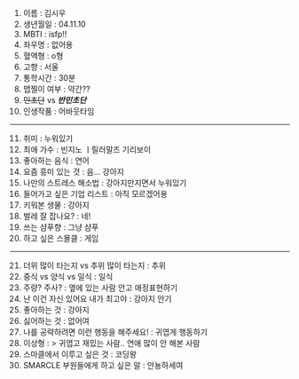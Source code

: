 1. 이름 : 김시우
2. 생년월일 : 04.11.10
3. MBTI : isfp!!
4. 좌우명 : 없어용
5. 혈액형 : o형
6. 고향 : 서울
7. 통학시간 : 30분
8. 맵찔이 여부 : 약간??
9. ~~민초단~~ vs **_반민초단_**
10. 인생작품 : 어바웃타임
---
11. 취미 : 누워있기
12. 최애 가수 : 빈지노 ㅣ릴러말즈 기리보이
13. 좋아하는 음식 : 연어
14. 요즘 흥미 있는 것 : 음... 강아지
15. 나만의 스트레스 해소법 : 강아지만지면서 누워있기
16. 들어가고 싶은 기업 리스트 : 아직 모르겠어용
17. 키워본 생물 : 강아지 
18. 벌레 잘 잡나요? : 네!
19. 쓰는 샴푸향 : 그냥 샴푸
20. 하고 싶은 스몰클 : 게임
***
21. 더위 많이 타는지 vs 추위 많이 타는지 : 추위
22. 중식 vs 양식 vs 일식 : 일식
23. 주량? 주사? : 옆에 있는 사람 안고 애정표현하기
24. 난 이건 자신 있어요 내가 최고야 : 강아지 안기
25. 좋아하는 것 : 강아지 
26. 싫어하는 것 : 없어여
27. 나를 공략하려면 이런 행동을 해주세요! : 귀엽게 행동하기
28. 이상형 : > 귀엽고 재밌는 사람.. 연애 많이 안 해본 사람
29. 스마클에서 이루고 싶은 것 : 코딩왕
30. SMARCLE 부원들에게 하고 싶은 말 : 안뇽하세여
